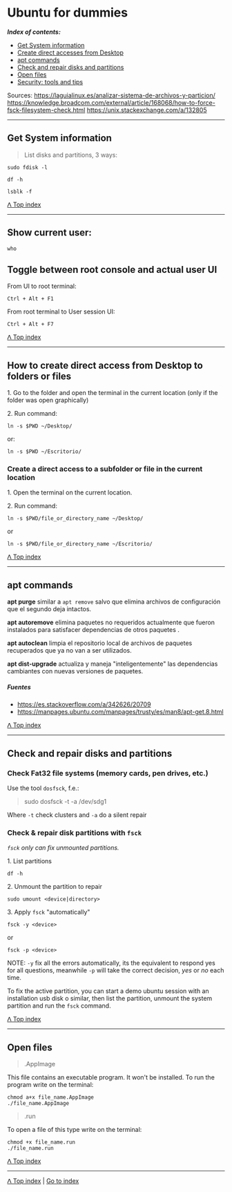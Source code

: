 # Ubuntu for dummies

***<a name="top-index">Index of contents:</a>***

* [Get System information](./ubuntu-for-dummies.md#system-information)
* [Create direct accesses from Desktop](./ubuntu-for-dummies.md#direct-accesses)
* [apt commands](./ubuntu-for-dummies.md#apt-commands)
* [Check and repair disks and partitions](./ubuntu-for-dummies.md#check-and-repair)
* [Open files](./ubuntu-for-dummies.md#open-files)
* [Security: tools and tips](./ubuntu-security-basis.md)

Sources:
    https://laguialinux.es/analizar-sistema-de-archivos-y-particion/
    https://knowledge.broadcom.com/external/article/168068/how-to-force-fsck-filesystem-check.html
    https://unix.stackexchange.com/a/132805

***

## <a name="system-information">Get System information</a>

> List disks and partitions, 3 ways:

    sudo fdisk -l

    df -h

    lsblk -f

[ᐱ Top index](./lamp-settings.md#top-index)

***

## Show current user:

    who

## Toggle between root console and actual user UI

From UI to root terminal:

    Ctrl + Alt + F1

From root terminal to User session UI:

    Ctrl + Alt + F7

[ᐱ Top index](./lamp-settings.md#top-index)

***

## <a name="direct-accesses">How to create direct access from Desktop to folders or files</a>

1\. Go to the folder and open the terminal in the current location (only if the folder was open graphically)

2\. Run command:

    ln -s $PWD ~/Desktop/

or:

    ln -s $PWD ~/Escritorio/

### Create a direct access to a subfolder or file in the current location

1\. Open the terminal on the current location.

2\. Run command:

    ln -s $PWD/file_or_directory_name ~/Desktop/

or

	ln -s $PWD/file_or_directory_name ~/Escritorio/

[ᐱ Top index](./lamp-settings.md#top-index)

***

## <a name="apt-commands">apt commands</a>

**apt purge** similar a `apt remove` salvo que elimina archivos de configuración
que el segundo deja intactos.

**apt autoremove** elimina paquetes no requeridos actualmente que fueron instalados
para satisfacer dependencias de otros paquetes .

**apt autoclean** limpia el repositorio local de archivos de paquetes recuperados
que ya no van a ser utilizados.

**apt dist-upgrade** actualiza y maneja "inteligentemente" las dependencias
cambiantes con nuevas versiones de paquetes.

##### Fuentes
 - https://es.stackoverflow.com/a/342626/20709
 - https://manpages.ubuntu.com/manpages/trusty/es/man8/apt-get.8.html

[ᐱ Top index](./lamp-settings.md#top-index)

***

## <a name="check-and-repair">Check and repair disks and partitions</a>

### Check Fat32 file systems (memory cards, pen drives, etc.)

Use the tool `dosfsck`, f.e.:

> sudo dosfsck -t -a /dev/sdg1

Where `-t` check clusters and `-a` do a silent repair

### Check & repair disk partitions with `fsck`

*`fsck` only can fix unmounted partitions.*

1\. List partitions

    df -h

2\. Unmount the partition to repair

    sudo umount <device|directory>

3\. Apply `fsck` "automatically"

    fsck -y <device>

or

    fsck -p <device>

NOTE: `-y` fix all the errors automatically, its the equivalent to respond yes
for all questions, meanwhile `-p` will take the correct decision, *yes* or *no*
each time.

To fix the active partition, you can start a demo ubuntu session with
an installation usb disk o similar, then list the partition, unmount the system
partition and run the `fsck` command.

[ᐱ Top index](./lamp-settings.md#top-index)

***

## <a name="open-files">Open files</a>

 > .AppImage

This file contains an executable program. It won't be installed.
To run the program write on the terminal:

    chmod a+x file_name.AppImage
    ./file_name.AppImage


 > .run

To open a file of this type write on the terminal:

    chmod +x file_name.run
    ./file_name.run

[ᐱ Top index](./lamp-settings.md#top-index)

***

[ᐱ Top index](./lamp-settings.md#top-index)
|
[Go to index](../../README.md)
